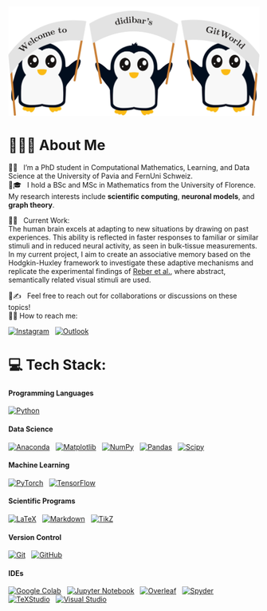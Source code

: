 ![BannerPNG](https://github.com/didibar/didibar/blob/main/Pingu/Pingu_2/Pingu2.jpg)

# 👩🏻‍💻 About Me

🐧💡 &nbsp; I’m a PhD student in Computational Mathematics, Learning, and Data Science at the University of Pavia and FernUni Schweiz.\
🐧🎓 &nbsp; I hold a BSc and MSc in Mathematics from the University of Florence. My research interests include **scientific computing**, **neuronal models**, and **graph theory**.

🐧🧠 &nbsp; Current Work:\
The human brain excels at adapting to new situations by drawing on past experiences. This ability is reflected in faster responses to familiar or similar stimuli and in reduced neural activity, as seen in bulk-tissue measurements. In my current project, I aim to create an associative memory based on the Hodgkin-Huxley framework to investigate these adaptive mechanisms and replicate the experimental findings of [Reber et al.](https://github.com/rebrowski/neuralAdapatationInMTL), where abstract, semantically related visual stimuli are used.

🐧✍️ &nbsp; Feel free to reach out for collaborations or discussions on these topics!\
🐧💬 How to reach me:

<a href="https://instagram.com/diletta.bartolini"><img alt="Instagram" src="https://img.shields.io/badge/-Instagram-05122A?logo=Instagram"/></a> &nbsp;
<a href="mailto:dilettabartolini98@live.it"><img alt="Outlook" src="https://img.shields.io/badge/-Outlook-05122A?style=flat&logo=microsoftoutlook"/></a> &nbsp;

# 💻 Tech Stack:

#### **Programming Languages**

[![Python](https://img.shields.io/badge/-Python-05122A?style=flat&logo=python)](https://www.python.org/doc/) &nbsp;

#### **Data Science**

[![Anaconda](https://img.shields.io/badge/-Anaconda-05122A?style=flat&logo=anaconda)](https://www.anaconda.com/) &nbsp;
[![Matplotlib](https://img.shields.io/badge/-Matplotlib-05122A?style=flat&logo=Matplotlib)](https://matplotlib.org/) &nbsp;
[![NumPy](https://img.shields.io/badge/-Numpy-05122A?style=flat&logo=numpy)](https://numpy.org/) &nbsp;
[![Pandas](https://img.shields.io/badge/-Pandas-05122A?style=flat&logo=pandas)](https://pandas.pydata.org/) &nbsp;
[![Scipy](https://img.shields.io/badge/-SciPy-05122A?style=flat&logo=scipy)](https://www.scipy.org/) &nbsp;

#### **Machine Learning**

[![PyTorch](https://img.shields.io/badge/-PyTorch-05122A?style=flat&logo=PyTorch)](https://pytorch.org/) &nbsp;
[![TensorFlow](https://img.shields.io/badge/-TensorFlow-05122A?style=flat&logo=TensorFlow)](https://www.tensorflow.org/) &nbsp;

#### **Scientific Programs**

[![LaTeX](https://img.shields.io/badge/-LaTeX-05122A?style=flat&logo=latex)](https://www.latex-project.org/) &nbsp;
[![Markdown](https://img.shields.io/badge/-Markdown-05122A?style=flat&logo=markdown)](https://daringfireball.net/projects/markdown/) &nbsp;
[![TikZ](https://img.shields.io/badge/-TikZ-05122A?style=flat&logo=latex)](https://www.ctan.org/pkg/pgf) &nbsp;

#### **Version Control**

[![Git](https://img.shields.io/badge/-Git-05122A?style=flat&logo=git)](https://git-scm.com/) &nbsp;
[![GitHub](https://img.shields.io/badge/-Github-05122A?style=flat&logo=github)](https://github.com/) &nbsp;

#### **IDEs**

[![Google Colab](https://img.shields.io/badge/-Google_Colab-05122A?style=flat&logo=googlecolab)](https://colab.research.google.com/) &nbsp;
[![Jupyter Notebook](https://img.shields.io/badge/-Jupyter_Notebook-05122A?style=flat&logo=jupyter)](https://jupyter.org/) &nbsp;
[![Overleaf](https://img.shields.io/badge/-Overleaf-05122A?style=flat&logo=overleaf)](https://www.overleaf.com/) &nbsp;
[![Spyder](https://img.shields.io/badge/-Spyder-05122A?style=flat&logo=spyder)](https://docs.spyder-ide.org/) &nbsp;
[![TeXStudio](https://img.shields.io/badge/-TeX_Studio-05122A?style=flat&logo=texstudio)](https://www.texstudio.org/) &nbsp;
[![Visual Studio](https://img.shields.io/badge/-Visual_Studio-05122A?style=flat&logo=visualstudio)](https://visualstudio.microsoft.com/) &nbsp;
